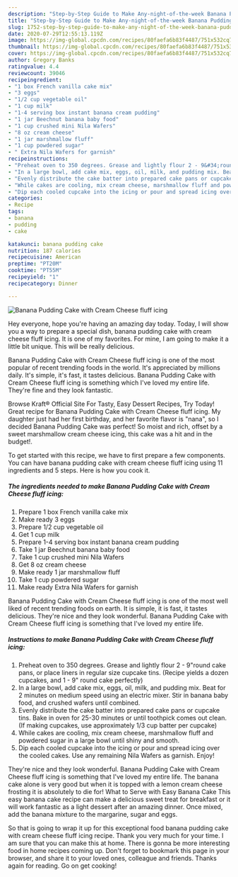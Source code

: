 ```yaml
---
description: "Step-by-Step Guide to Make Any-night-of-the-week Banana Pudding Cake with Cream Cheese fluff icing"
title: "Step-by-Step Guide to Make Any-night-of-the-week Banana Pudding Cake with Cream Cheese fluff icing"
slug: 1752-step-by-step-guide-to-make-any-night-of-the-week-banana-pudding-cake-with-cream-cheese-fluff-icing
date: 2020-07-29T12:55:13.119Z
image: https://img-global.cpcdn.com/recipes/80faefa6b83f4487/751x532cq70/banana-pudding-cake-with-cream-cheese-fluff-icing-recipe-main-photo.jpg
thumbnail: https://img-global.cpcdn.com/recipes/80faefa6b83f4487/751x532cq70/banana-pudding-cake-with-cream-cheese-fluff-icing-recipe-main-photo.jpg
cover: https://img-global.cpcdn.com/recipes/80faefa6b83f4487/751x532cq70/banana-pudding-cake-with-cream-cheese-fluff-icing-recipe-main-photo.jpg
author: Gregory Banks
ratingvalue: 4.4
reviewcount: 39046
recipeingredient:
- "1 box French vanilla cake mix"
- "3 eggs"
- "1/2 cup vegetable oil"
- "1 cup milk"
- "1-4 serving box instant banana cream pudding"
- "1 jar Beechnut banana baby food"
- "1 cup crushed mini Nila Wafers"
- "8 oz cream cheese"
- "1 jar marshmallow fluff"
- "1 cup powdered sugar"
- " Extra Nila Wafers for garnish"
recipeinstructions:
- "Preheat oven to 350 degrees. Grease and lightly flour 2 - 9&#34;round cake pans, or place liners in regular size cupcake tins. (Recipe yields a dozen cupcakes, and 1 - 9&#34; round cake perfectly)"
- "In a large bowl, add cake mix, eggs, oil, milk, and pudding mix. Beat for 2 minutes on medium speed using an electric mixer. Stir in banana baby food, and crushed wafers until combined."
- "Evenly distribute the cake batter into prepared cake pans or cupcake tins. Bake in oven for 25-30 minutes or until toothpick comes out clean. (If making cupcakes, use approximately 1/3 cup batter per cupcake)"
- "While cakes are cooling, mix cream cheese, marshmallow fluff and powdered sugar in a large bowl until shiny and smooth."
- "Dip each cooled cupcake into the icing or pour and spread icing over the cooled cakes. Use any remaining Nila Wafers as garnish. Enjoy!"
categories:
- Recipe
tags:
- banana
- pudding
- cake

katakunci: banana pudding cake 
nutrition: 187 calories
recipecuisine: American
preptime: "PT20M"
cooktime: "PT55M"
recipeyield: "1"
recipecategory: Dinner

---
```



![Banana Pudding Cake with Cream Cheese fluff icing](https://img-global.cpcdn.com/recipes/80faefa6b83f4487/751x532cq70/banana-pudding-cake-with-cream-cheese-fluff-icing-recipe-main-photo.jpg)

Hey everyone, hope you're having an amazing day today. Today, I will show you a way to prepare a special dish, banana pudding cake with cream cheese fluff icing. It is one of my favorites. For mine, I am going to make it a little bit unique. This will be really delicious.

Banana Pudding Cake with Cream Cheese fluff icing is one of the most popular of recent trending foods in the world. It's appreciated by millions daily. It's simple, it's fast, it tastes delicious. Banana Pudding Cake with Cream Cheese fluff icing is something which I've loved my entire life. They're fine and they look fantastic.

Browse Kraft® Official Site For Tasty, Easy Dessert Recipes, Try Today! Great recipe for Banana Pudding Cake with Cream Cheese fluff icing. My daughter just had her first birthday, and her favorite flavor is &#34;nana&#34;, so I decided Banana Pudding Cake was perfect! So moist and rich, offset by a sweet marshmallow cream cheese icing, this cake was a hit and in the budget!.


To get started with this recipe, we have to first prepare a few components. You can have banana pudding cake with cream cheese fluff icing using 11 ingredients and 5 steps. Here is how you cook it.

<!--inarticleads1-->

##### The ingredients needed to make Banana Pudding Cake with Cream Cheese fluff icing:

1. Prepare 1 box French vanilla cake mix
1. Make ready 3 eggs
1. Prepare 1/2 cup vegetable oil
1. Get 1 cup milk
1. Prepare 1-4 serving box instant banana cream pudding
1. Take 1 jar Beechnut banana baby food
1. Take 1 cup crushed mini Nila Wafers
1. Get 8 oz cream cheese
1. Make ready 1 jar marshmallow fluff
1. Take 1 cup powdered sugar
1. Make ready  Extra Nila Wafers for garnish


Banana Pudding Cake with Cream Cheese fluff icing is one of the most well liked of recent trending foods on earth. It is simple, it is fast, it tastes delicious. They&#39;re nice and they look wonderful. Banana Pudding Cake with Cream Cheese fluff icing is something that I&#39;ve loved my entire life. 

<!--inarticleads2-->

##### Instructions to make Banana Pudding Cake with Cream Cheese fluff icing:

1. Preheat oven to 350 degrees. Grease and lightly flour 2 - 9&#34;round cake pans, or place liners in regular size cupcake tins. (Recipe yields a dozen cupcakes, and 1 - 9&#34; round cake perfectly)
1. In a large bowl, add cake mix, eggs, oil, milk, and pudding mix. Beat for 2 minutes on medium speed using an electric mixer. Stir in banana baby food, and crushed wafers until combined.
1. Evenly distribute the cake batter into prepared cake pans or cupcake tins. Bake in oven for 25-30 minutes or until toothpick comes out clean. (If making cupcakes, use approximately 1/3 cup batter per cupcake)
1. While cakes are cooling, mix cream cheese, marshmallow fluff and powdered sugar in a large bowl until shiny and smooth.
1. Dip each cooled cupcake into the icing or pour and spread icing over the cooled cakes. Use any remaining Nila Wafers as garnish. Enjoy!


They&#39;re nice and they look wonderful. Banana Pudding Cake with Cream Cheese fluff icing is something that I&#39;ve loved my entire life. The banana cake alone is very good but when it is topped with a lemon cream cheese frosting it is absolutely to die for! What to Serve with Easy Banana Cake This easy banana cake recipe can make a delicious sweet treat for breakfast or it will work fantastic as a light dessert after an amazing dinner. Once mixed, add the banana mixture to the margarine, sugar and eggs. 

So that is going to wrap it up for this exceptional food banana pudding cake with cream cheese fluff icing recipe. Thank you very much for your time. I am sure that you can make this at home. There is gonna be more interesting food in home recipes coming up. Don't forget to bookmark this page in your browser, and share it to your loved ones, colleague and friends. Thanks again for reading. Go on get cooking!
